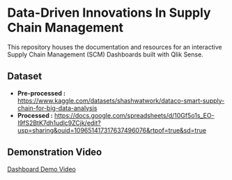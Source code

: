 # Data-Driven Innovations In Supply Chain Management
This repository houses the documentation and resources for an interactive Supply Chain Management (SCM) Dashboards built with Qlik Sense.

## Dataset
* **Pre-processed :** https://www.kaggle.com/datasets/shashwatwork/dataco-smart-supply-chain-for-big-data-analysis
* **Processed :** https://docs.google.com/spreadsheets/d/10Gf5o1s_EO-I9fS2BtK7dh1udlc9ZCjk/edit?usp=sharing&ouid=109651417317637496076&rtpof=true&sd=true

## Demonstration Video
[Dashboard Demo Video](https://drive.google.com/file/d/1bnfu4aQtNXqK7JYZJig_XG6mZesOvwNz/view?usp=sharing)
